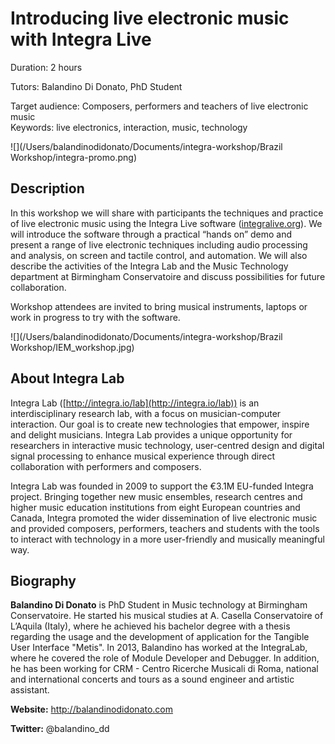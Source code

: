 # Introducing live electronic music with Integra Live

Duration: 2 hours  

Tutors:  Balandino Di Donato, PhD Student  

Target audience: Composers, performers and teachers of live electronic music  
Keywords: live electronics, interaction, music, technology  


![](/Users/balandinodidonato/Documents/integra-workshop/Brazil Workshop/integra-promo.png)

## Description

In this workshop we will share with participants the techniques and practice of live electronic music using the Integra Live software ([integralive.org](http://integralive.org)). We will introduce the software through a practical “hands on” demo and present a range of live electronic techniques including audio processing and analysis, on screen and tactile control, and automation. We will also describe the activities of the Integra Lab and the Music Technology department at Birmingham Conservatoire and discuss possibilities for future collaboration.

Workshop attendees are invited to bring musical instruments, laptops or work in progress to try with the software.

![](/Users/balandinodidonato/Documents/integra-workshop/Brazil Workshop/IEM_workshop.jpg)

## About Integra Lab

Integra Lab ([http://integra.io/lab](http://integra.io/lab)) is an interdisciplinary research lab, with a focus on musician-computer interaction. Our goal is to create new technologies that empower, inspire and delight musicians. Integra Lab provides a unique opportunity for researchers in interactive music technology, user-centred design and digital signal processing to enhance musical experience through direct collaboration with performers and composers. 

Integra Lab was founded in 2009 to support the €3.1M EU-funded Integra project. Bringing together new music ensembles, research centres and higher music education institutions from eight European countries and Canada, Integra promoted the wider dissemination of live electronic music and provided composers, performers, teachers and students with the tools to interact with technology in a more user-friendly and musically meaningful way. 

<div style="page-break-after: always;"></div>

## Biography

**Balandino Di Donato** is PhD Student in Music technology at Birmingham Conservatoire. He started his musical studies at A. Casella Conservatoire of L’Aquila (Italy), where he achieved his bachelor degree with a thesis regarding the usage and the development of application for the Tangible User Interface "Metis". In 2013, Balandino has worked at the IntegraLab, where he covered the role of Module Developer and Debugger. In addition, he has been working for CRM - Centro Ricerche Musicali di Roma, national and international concerts and tours as a sound engineer and artistic assistant.


**Website:** http://balandinodidonato.com

**Twitter:** @balandino_dd


